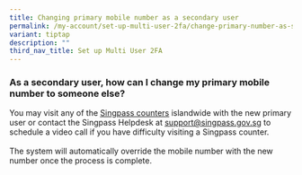 ```yaml
---
title: Changing primary mobile number as a secondary user
permalink: /my-account/set-up-multi-user-2fa/change-primary-number-as-secondary-user/
variant: tiptap
description: ""
third_nav_title: Set up Multi User 2FA
---
```

<h3>As a secondary user, how can I change my primary mobile number to someone else?</h3>
<p>You may visit any of the <a href="http://go.gov.sg/singpass-counters" rel="noopener" target="_blank"><u>Singpass counters</u></a> islandwide
with the new primary user or contact the Singpass Helpdesk at <a href="http://go.gov.sg/singpass-counters" rel="noopener noreferrer nofollow" target="_blank"><u>support@singpass.gov.sg</u></a> to
schedule a video call if you have difficulty visiting a Singpass counter.
<br>
<br>The system will automatically override the mobile number with the new
number once the process is complete.</p>